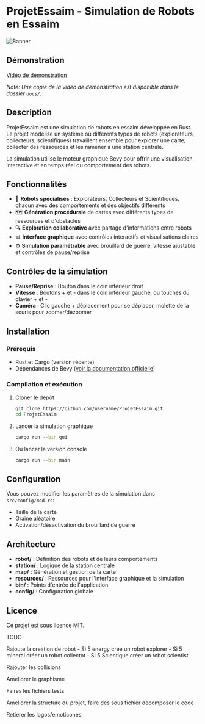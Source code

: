 # ProjetEssaim - Simulation de Robots en Essaim

![Banner](https://raw.githubusercontent.com/username/ProjetEssaim/main/docs/banner.png)

## Démonstration

[Vidéo de démonstration](https://github.com/leloid/rust-project/blob/main/docs/video.mov)

*Note: Une copie de la vidéo de démonstration est disponible dans le dossier `docs/`.*

## Description

ProjetEssaim est une simulation de robots en essaim développée en Rust. Le projet modélise un système où différents types de robots (explorateurs, collecteurs, scientifiques) travaillent ensemble pour explorer une carte, collecter des ressources et les ramener à une station centrale.

La simulation utilise le moteur graphique Bevy pour offrir une visualisation interactive et en temps réel du comportement des robots.

## Fonctionnalités

- 🤖 **Robots spécialisés** : Explorateurs, Collecteurs et Scientifiques, chacun avec des comportements et des objectifs différents
- 🗺️ **Génération procédurale** de cartes avec différents types de ressources et d'obstacles
- 🔍 **Exploration collaborative** avec partage d'informations entre robots
- 📊 **Interface graphique** avec contrôles interactifs et visualisations claires
- ⚙️ **Simulation paramétrable** avec brouillard de guerre, vitesse ajustable et contrôles de pause/reprise

## Contrôles de la simulation

- **Pause/Reprise** : Bouton dans le coin inférieur droit
- **Vitesse** : Boutons + et - dans le coin inférieur gauche, ou touches du clavier + et -
- **Caméra** : Clic gauche + déplacement pour se déplacer, molette de la souris pour zoomer/dézoomer

## Installation

### Prérequis

- Rust et Cargo (version récente)
- Dépendances de Bevy ([voir la documentation officielle](https://bevyengine.org/learn/book/getting-started/setup/))

### Compilation et exécution

1. Cloner le dépôt
   ```bash
   git clone https://github.com/username/ProjetEssaim.git
   cd ProjetEssaim
   ```

2. Lancer la simulation graphique
   ```bash
   cargo run --bin gui
   ```

3. Ou lancer la version console
   ```bash
   cargo run --bin main
   ```

## Configuration

Vous pouvez modifier les paramètres de la simulation dans `src/config/mod.rs`:

- Taille de la carte
- Graine aléatoire
- Activation/désactivation du brouillard de guerre

## Architecture

- **robot/** : Définition des robots et de leurs comportements
- **station/** : Logique de la station centrale
- **map/** : Génération et gestion de la carte
- **resources/** : Ressources pour l'interface graphique et la simulation
- **bin/** : Points d'entrée de l'application
- **config/** : Configuration globale

## Licence

Ce projet est sous licence [MIT](LICENSE).



TODO :  

Rajoute la creation de robot 
    - Si 5 energy crée un robot explorer 
    - Si 5 mineral créer un robot collectot 
    - Si 5 Scientique créer un robot scientist 

Rajouter les collisions 

Ameliorer le graphisme

Faires les fichiers tests 

Ameliorer la structure du projet, faire des sous fichier decomposer le code 

Retierer les logos/emoticones 